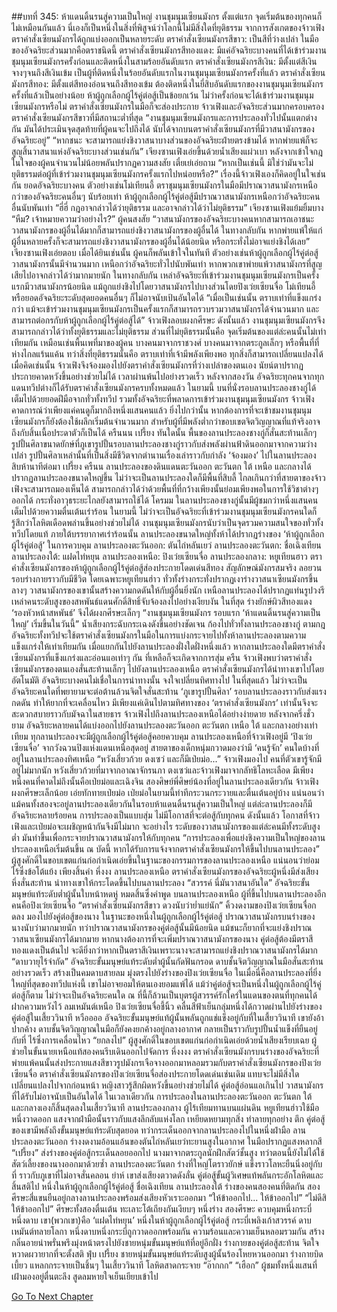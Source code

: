 ##บทที่ 345: ห้าแดนดิ้นรนสู่ความเป็นใหญ่
งานชุมนุมเซียนมังกร ตั้งแต่แรก จุดเริ่มต้นของทุกคนก็ไม่เหมือนกันแล้ว
นี่เองก็เป็นหนึ่งในสิ่งที่พิสูจน์ว่าโลกนี้ไม่มีสิ่งใดที่ยุติธรรม
จากการสังเกตของจ้าวเฟิง ตราคำสั่งเซียนมังกรได้ถูกแบ่งออกเป็นหลายระดับ
ตราคำสั่งเซียนมังกรสีขาว: เป็นสีที่ว่างเปล่า ในมือของอัจฉริยะส่วนมากคือตราชนิดนี้
ตราคำสั่งเซียนมังกรสีทองแดง: มีแค่อัจฉริยะบางคนที่ได้เข้าร่วมงานชุมนุมเซียนมังกรครั้งก่อนและติดหนึ่งในสามร้อยอันดับแรก
ตราคำสั่งเซียนมังกรสีเงิน: มีตั้งแต่สีเงินจางๆจนถึงสีเงินเข้ม เป็นผู้ที่ติดหนึ่งในร้อยอันดับแรกในงานชุมนุมเซียนมังกรครั้งที่แล้ว
ตราคำสั่งเซียนมังกรสีทอง: มีตั้งแต่สีทองอ่อนจนถึงสีทองเข้ม ต้องติดหนึ่งในยี่สิบอันดับแรกของงานชุมนุมเซียนมังกรครั้งที่แล้วเป็นอย่างน้อย
ห้าผู้ถูกเลือกผู้ไร้คู่ต่อสู้เป็นข้อยกเว้น ไม่ว่าครั้งก่อนจะได้เข้าร่วมงานชุมนุมเซียนมังกรหรือไม่ ตราคำสั่งเซียนมังกรในมือก็จะส่องประกาย
จ้าวเฟิงและอัจฉริยะส่วนมากครอบครองตราคำสั่งเซียนมังกรสีขาวที่มีสถานะต่ำที่สุด
“งานชุมนุมเซียนมังกรและการประลองทั่วไปนั้นแตกต่างกัน มันได้ประเมินจุดสุดท้ายที่ผู้คนจะไปถึงได้ นับได้จากบนตราคำสั่งเซียนมังกรที่มีวาสนามังกรของอัจฉริยะอยู่”
“หากชนะ จะสามารถแย่งชิงวาสนาบางส่วนของอัจฉริยะฝ่ายตรงข้ามได้ หากพ่ายแพ้ก็จะสูญสิ้นวาสนาแห่งอัจฉริยะบางส่วนเช่นกัน”
เจียงซานเฟิงเอ่ยขึ้นด้วยน้ำเสียงแผ่วเบา
หลังจากเข้าใจกฎ ในใจของผู้คนจำนวนไม่น้อยพลันปรากฏความสงสัย
เตี๋ยเย่เอ่ยถาม “หากเป็นเช่นนี้ มิใช่ว่ามันจะไม่ยุติธรรมต่อผู้ที่เข้าร่วมงานชุมนุมเซียนมังกรครั้งแรกไปหน่อยหรือ?”
เรื่องนี้จ้าวเฟิงเองก็คิดอยู่ในใจเช่นกัน
ยอดอัจฉริยะบางคน ตัวอย่างเช่นโม่เทียนอี้ ตราชุมนุมเซียนมังกรในมือมีปราณวาสนามังกรเหนือกว่าของอัจฉริยะคนอื่นๆ นับร้อยเท่า
ห้าผู้ถูกเลือกผู้ไร้คู่ต่อสู้มีปราณวาสนามังกรเหนือกว่าอัจฉริยะคนอื่นนับพันเท่า
“ฮี่ฮี่ กฎอาจกล่าวได้ว่ายุติธรรม และอาจกล่าวได้ว่าไม่ยุติธรรม”
เจียงซานเฟิงแย้มยิ้มบาง
“หืม? เจ้าหมายความว่าอย่างไร?”
ผู้คนสงสัย
“วาสนามังกรของอัจฉริยะบางคนหากสามารถเอาชนะวาสนามังกรของผู้อื่นได้มากก็สามารถแย่งชิงวาสนามังกรของผู้อื่นได้ ในทางกลับกัน หากพ่ายแพ้ให้แก่ผู้อื่นหลายครั้งก็จะสามารถแย่งชิงวาสนามังกรของผู้อื่นได้น้อยนิด หรือกระทั่งไม่อาจแย่งชิงได้เลย”
เจียงซานเฟิงเอ่ยตอบ
เมื่อได้ยินเช่นนั้น ผู้คนก็พลันเข้าใจในทันที
ตัวอย่างเช่นห้าผู้ถูกเลือกผู้ไร้คู่ต่อสู้ วาสนามังกรนั้นมีจำนวนมาก เหนือกว่าอัจฉริยะทั่วไปนับพันเท่า หากพวกเขาพ่ายแพ้วาสนามังกรที่สูญเสียไปอาจกล่าวได้ว่ามากมายนัก
ในทางกลับกัน
เหล่าอัจฉริยะที่เข้าร่วมงานชุมนุมเซียนมังกรเป็นครั้งแรกมีวาสนามังกรน้อยนิด แม้ถูกแย่งชิงไปโดยวาสนามังกรไปบางส่วนโดยปิงเว่ยเซียนจื่อ โม่เทียนอี้ หรือยอดอัจฉริยะระดับสุดยอดคนอื่นๆ ก็ไม่อาจนับเป้นอันใดได้
“เมื่อเป็นเช่นนั้น ตราบเท่าที่แข็งแกร่งกว่า แม้จะเข้าร่วมงานชุมนุมเซียนมังกรเป็นครั้งแรกก็สามารถรวบรวมวาสนามังกรได้จำนวนมาก และสามารถต่อกรกับห้าผู้ถูกเลือกผู้ไร้คู่ต่อสู้ได้”
จ้าวเฟิงลอบผงกศีรษะ
ดังนั้นแล้ว งานชุมนุมเซียนมังกรจึงสามารถกล่าวได้ว่าทั้งยุติธรรมและไม่ยุติธรรม
ส่วนที่ไม่ยุติธรรมนั้นคือ จุดเริ่มต้นของแต่ล่ะคนนั้นไม่เท่าเทียมกัน เหมือนเช่นพื้นเพที่มาของผู้คน บางคนมาจากราชวงศ์ บางคนมาจากตระกูลเล็กๆ หรือพื้นที่ที่ห่างไกลแร้นแค้น
ทว่าสิ่งที่ยุติธรรมนั้นคือ ตราบเท่าที่เจ้ามีพลังเพียงพอ ทุกสิ่งก็สามารถเปลี่ยนแปลงได้
เมื่อคิดเช่นนั้น จ้าวเฟิงจึงจ้องมองไปยังตราคำสั่งเซียนมังกรที่ว่างเปล่าของตนเอง นัยน์ตาปรากฏประกายคาดหวังขึ้นอย่างช่วยไม่ได้
เวลาผ่านพ้นไปอย่างรวดเร็ว
หลังจากสองวัน อัจฉริยะทุกคนจากทุกแดนทวีปต่างก็ได้รับตราคำสั่งเซียนมังกรครบทั้งหมดแล้ว
ในยามนี้
บนที่นั่งรอบลานประลองชางกู่ได้เต็มไปด้วยยอดฝีมือจากทั่วทั้งทวีป รวมทั้งอัจฉริยะที่พลาดการเข้าร่วมงานชุมนุมเซียนมังกร
จ้าวเฟิงคาดการณ์ว่าเพียงแค่คนดูก็มากถึงหนึ่งแสนคนแล้ว
ยิ่งไปกว่านั้น หากต้องการที่จะเข้าชมงานชุมนุมเซียนมังกรก็ยังต้องใช้ผลึกเริ่มต้นจำนวนมาก สำหรับผู้ที่มีพลังต่ำกว่าขอบเขตจิตวิญญาณที่แท้จริงอาจถึงกับสิ้นเนื้อประดาตัวก็เป็นได้
ครืนนน เปรี้ยง
ทันใดนั้น พื้นของลานประลองชางกู่ก็สั่นสะท้านเล็กๆ
รูปปั้นศิลาขนาดยักษ์ที่ภูเขารูปปั้นรอบลานประลองชางกู่ราวกับส่งพลังผ่านฟ้าดินออกมาจากความว่างเปล่า
รูปปั้นศิลาเหล่านั้นที่เป็นสิ่งมีชีวิตจากตำนานเรื่องเล่าราวกับกำลัง ‘จ้องมอง’ ไปในลานประลอง
สิบห้านาทีต่อมา
เปรี้ยง ครืนน
ลานประลองของดินแดนตะวันออก ตะวันตก ใต้ เหนือ และกลางได้ปรากฏลานประลองขนาดใหญ่ขึ้น
ไม่ว่าจะเป็นลานประลองใดก็มีพื้นที่สิบลี้ ไกลเกินกว่าที่สายตาของจ้าวเฟิงจะสามารถมองเห็นได้ สามารถกล่าวได้ว่าด้วยพื้นที่ที่กว้างเพียงนั้นย่อมเพียงพอในการใช้วิชาต่างๆ ออกได้ กระทั่งอาวุธระยะไกลยังสามารถใช้ได้
โครมม
ในลานประลองชางกู่นั้นมีผู้ชมกว่าหนึ่งแสนคน เต็มไปด้วยความตื่นเต้นเร่าร้อน
ในยามนี้ ไม่ว่าจะเป็นอัจฉริยะที่เข้าร่วมงานชุมนุมเซียนมังกรคนใดก็รู้สึกว่าโลหิตเดือดพล่านขึ้นอย่างช่วยไม่ได้
งานชุมนุมเซียนมังกรนับว่าเป็นจุดรวมความสนใจของทั่วทั้งทวีปโดยแท้
ภายใต้บรรยากาศเร่าร้อนนั้น ลานประลองขนาดใหญ่ทั้งห้าได้ปรากฏร่างของ ‘ห้าผู้ถูกเลือกผู้ไร้คู่ต่อสู้’ ในการควบคุม
ลานประลองตะวันออก: ตันไถ่หลันเยว่
ลานประลองตะวันตก: ชื่อเฉิงเทียน
ลานประลองใต้: แฝดไท่หยุน
ลานประลองเหนือ: ปิงเว่ยเซียนจื่อ
ลานประลองกลาง: หยูเทียนฮาว
ตราคำสั่งเซียนมังกรของห้าผู้ถูกเลือกผู้ไร้คู่ต่อสู้ส่องประกายโดดเด่นสีทอง สัญลักษณ์มังกรสมจริง ลอยวนรอบร่างกายราวกับมีชีวิต
โดยเฉพาะหยูเทียนฮ่าว ทั่วทั้งร่างกระทั่งปรากฏเงาร่างวาสนาเซียนมังกรขึ้นลางๆ วาสนามังกรของเขานั้นสร้างความกดดันให้กับผู้อื่นยิ่งนัก
เหนือลานประลองได้ปรากฏแท่นรูปวงรี เหล่าคนระดับสูงของสหพันธ์แดนศักดิ์สิทธิ์จับจ้องลงไปอย่างเงียบงัน
ในที่สุด ร่างยักษ์ผิวสีทองแดง ‘รองหัวหน้าสหพันธ์’ จึงได้ผงกศีรษะเล็กๆ
“งานชุมนุมเซียนมังกร รอบแรก ‘ห้าแดนดิ้นรนสู่ความเป็นใหญ่’ เริ่มขึ้นในวันนี้”
น้ำเสียงกระฉับกระเฉงดังขึ้นอย่างชัดเจน ก้องไปทั่วทั้งลานประลองชางกู่
ตามกฎ
อัจฉริยะทั้งทวีปจะใช้ตราคำสั่งเซียนมังกรในมือในการแบ่งกระจายไปทั้งห้าลานประลองตามความแข็งแกร่งให้เท่าเทียมกัน
เมื่อแยกกันไปยังลานประลองฝั่งใดฝั่งหนึ่งแล้ว หากลานประลองใดมีตราคำสั่งเซียนมังกรที่แข็งแกร่งและอ่อนแอเท่าๆ กัน ที่เหลือก็จะเกิดจากการสุ่ม
ครืน
จ้าวเฟิงพบว่าตราคำสั่งเซียนมังกรของตนเองสั่นสะท้านเล็กๆ ไปยังลานประลองเหนือ
ตราคำสั่งเซียนมังกรได้นำทางเขาไปโดยอัตโนมัติ
อัจฉริยะบางคนไม่เชื่อในการนำทางนั้น จงใจเปลี่ยนทิศทางไป
ในที่สุดแล้ว ไม่ว่าจะเป็นอัจฉริยะคนใดที่พยายามจะต่อต้านล้วนจิตใจสั่นสะท้าน ‘ภูเขารูปปั้นศิลา’ รอบลานประลองราวกับส่งแรงกดดัน ทำให้ยากที่จะเคลื่อนไหว
มีเพียงแค่เดินไปตามทิศทางของ ‘ตราคำสั่งเซียนมังกร’ เท่านั้นจึงจะสะดวกสบายราวกับมัจฉาในสายธาร
จ้าวเฟิงไปถึงลานประลองเหนือได้อย่างง่ายดาย
หลังจากครึ่งชั่วยาม
อัจฉริยะหลายคนได้แบ่งออกไปยังลานประลองตะวันออก ตะวันตก เหนือ ใต้ และกลางอย่างเท่าเทียม
ทุกลานประลองจะมีผู้ถูกเลือกผู้ไร้คู่ต่อสู้คอยควบคุม
ลานประลองเหนือที่จ้าวเฟิงอยู่มี ‘ปิงเว่ยเซียนจื่อ’ จากวังฉวนปิงแห่งแดนเหนือสุดอยู่
สายตาของเด็กหนุ่มกวาดมองว่ามี ‘คนรู้จัก’ คนใดบ้างที่อยู่ในลานประลองทิศเหนือ
“หวังเสี่ยวก้วย ตงเซว่ และก็มีเป่ยม่อ...”
จ้าวเฟิงมองไป คนที่ตัวเขารู้จักมีอยู่ไม่มากนัก
หวังเสี่ยวก้วยที่มาจากอาณาจักรนภา
ตงเซว่และจ้าวเฟิงมาจากลัทธิโลหะเลือด
มีเพียงหนึ่งคนที่คาดไม่ถึงนั้นคือเป่ยม่อและเฉิงจิน สองศิษย์พี่ศิษย์น้องที่อยู่ในลานประลองเดียวกัน
จ้าวเฟิงผงกศีรษะเล็กน้อย เอ่ยทักทายเป่ยม่อ
เป่ยม่อในยามนี้ท่าทีกระวนกระวายและตื่นเต้นอยู่บ้าง
แน่นอนว่าแม้คนทั้งสองจะอยู่ลานประลองเดียวกันในรอบห้าแดนดิ้นรนสู่ความเป็นใหญ่ แต่ล่ะลานประลองก็มีอัจฉริยะหลายร้อยคน การประลองเป็นแบบสุ่ม ไม่มีโอกาสที่จะต่อสู้กับทุกคน
ดังนั้นแล้ว โอกาสที่จ้าวเฟิงและเป่ยม่อจะเผชิญหน้ากันจึงมีไม่มาก
จะอย่างไร ระดับของวาสนามังกรของแต่ล่ะคนมีทั้งระดับสูงต่ำ มันทำขึ้นเพื่อกระจายปราณวาสนามังกรให้กับทุกคน
“การประลองเพื่อแย่งชิงความเป็นใหญ่ของลานประลองเหนือเริ่มต้นขึ้น ณ บัดนี้ หากได้รับการแจ้งจากตราคำสั่งเซียนมังกรให้ขึ้นไปบนลานประลอง”
ผู้สูงศักดิ์ในขอบเขตแก่นก่อกำเนิดเอ่ยขึ้นในฐานะของกรรมการของลานประลองเหนือ แน่นอนว่าย่อมไร้ซึ่งข้อโต้แย้ง
เพียงสิ้นคำ
หึ่งงง
ลานประลองเหนือ ตราคำสั่งเซียนมังกรของอัจฉริยะผู้หนึ่งมีส่งเสียงหึ่งสั่นสะท้าน นำทางเขาให้กระโดดขึ้นไปบนลานประลอง
“สวรรค์ นี่มันวาสนาอันใด”
อัจฉริยะขั้นมนุษย์แท้ระดับต่ำผู้นั้นใบหน้าหดหู่ หมดสิ้นซึ่งคำพูด
บนลานประลองเหนือ ผู้ที่ขึ้นไปบนลานประลองอีกคนคือปิงเว่ยเซียนจื่อ
“ตราคำสั่งเซียนมังกรสีขาว ดวงนับว่าย่ำแย่นัก”
คิ้วงดงามของปิงเว่ยเซียนจื่อกดลง มองไปยังคู่ต่อสู้ของนาง
ในฐานะของหนึ่งในผู้ถูกเลือกผู้ไร้คู่ต่อสู้ ปราณวาสนามังกรบนร่างของนางนับว่ามากมายนัก ทว่าปราณวาสนามังกรของคู่ต่อสู้นั้นมีน้อยนิด แม้ชนะก็ยากที่จะแย่งชิงปราณวาสนาเซียนมังกรได้มากมาย
หากนางต้องการที่จะเพิ่มปราณวาสนามังกรของนาง คู่ต่อสู้ต้องมีตราสีทองแดงเป็นต้นไป จะดียิ่งกว่าหากเป็นตราสีเงินเพราะนางจะสามารถแย่งชิงปราณวาสนามังกรได้มาก
“ดาบวายุไร้จำกัด”
อัจฉริยะขั้นมนุษย์แท้ระดับต่ำผู้นั้นกัดฟันกรอด ดาบชั้นจิตวิญญาณในมือสั่นสะท้านอย่างรวดเร็ว สร้างเป็นคมดาบสายลม มุ่งตรงไปยังร่างของปิงเว่ยเซียนจื่อ
ในเมื่อนี่คือลานประลองที่ยิ่งใหญ่ที่สุดของทวีปแห่งนี้ เขาไม่อาจยอมให้ตนเองยอมแพ้ได้
แม้ว่าคู่ต่อสู้จะเป็นหนึ่งในผู้ถูกเลือกผู้ไร้คู่ต่อสู้ก็ตาม
ไม่ว่าจะเป็นอัจฉริยะคนใด ณ ที่นี้ก็ล้วนเป็นบุตรผู้สวรรค์รักใคร่ในแดนของตนที่ทุกคนได้ฝากความหวังไว้
ลมเหมันต์เหนือ
ปิงเว่ยเซียนจื่อชี้นิ้ว คลื่นสีฟ้าเย็นกลุ่มหนึ่งได้กวาดผ่านไปยังร่างของคู่ต่อสู้ในเสี้ยววินาที
หวืออออ
อัจฉริยะขั้นมนุษย์แท้ผู้นั้นพลันถูกแช่แข็งอยู่กับที่ในเสี้ยววินาที
เขายังอ้าปากค้าง ดาบชั้นจิตวิญญาณในมือก็ยังคงยกค้างอยู่กลางอากาศ กลายเป็นราวกับรูปปั้นน้ำแข็งที่ยืนอยู่กับที่ ไร้ซึ่งการเคลื่อนไหว
“ยกลงไป”
ผู้สูงศักดิ์ในขอบเขตแก่นก่อกำเนิดเอ่ยด้วยน้ำเสียงเรียบเฉย ผู้ช่วยในขั้นนายเหนือแท้สองคนรีบเดินออกไปจัดการ
หึ่งงงง
ตราคำสั่งเซียนมังกรบนร่างของอัจฉริยะที่พ่ายแพ้คนนั้นส่งประกายแสงสีขาวรูปมังกรเจือจางออกมาหลอมรวมกับตราคำสั่งเซียนมังกรของปิงเว่ยเซียนจื่อ
ตราคำสั่งเซียนมังกรของปิงเว่ยเซียนจื่อส่องประกายโดดเด่นเช่นเดิม แทบจะไม่มีสิ่งใดเปลี่ยนแปลงไปจากก่อนหน้า
หญิงสาวรู้สึกผิดหวังขึ้นอย่างช่วยไม่ได้ คู่ต่อสู้อ่อนแอเกินไป วาสนามังกรที่ได้รับไม่อาจนับเป็นอันใดได้
ในเวลาเดียวกัน
การประลองในลานประลองตะวันออก ตะวันตก ใต้ และกลางเองก็สิ้นสุดลงในเสี้ยววินาที
ลานประลองกลาง
ผู้ไร้เทียมทานบนแผ่นดิน
หยูเทียนฮ่าวใช้มือหนึ่งวาดออก แสงจากฝ่ามือนั้นราวกับแสงลึกลับแห่งโลก เหยียดหยามทุกสิ่ง ทำลายทุกอย่าง
ตึก
คู่ต่อสู้ของเขามีพลังถึงขั้นมนุษย์แท้ระดับสุดยอด ทว่ากระเด็นออกจากลานประลองไปในหนึ่งฝ่ามือ
ลานประลองตะวันออก
ร่างงดงามอ้อนแอ้นของตันไถ่หลันเยว่ทะยานสูงในอากาศ ในมือปรากฏแสงหลากสี “เปรี้ยง” ส่งร่างของคู่ต่อสู้กระเด็นลอยออกไป
นางมาจากตระกูลนักฝึกสัตว์ชั้นสูง ทว่าตอนนี้ยังไม่ได้ใช้สัตว์เลี้ยงของนางออกมาด้วยซ้ำ
ลานประลองตะวันตก
ร่างที่ใหญ่โตราวยักษ์ แข็งราวโลหะยืนนิ่งอยู่กับที่ ราวกับภูเขาที่ไม่อาจสั่นคลอน
ย่าห์
เขาส่งเสียงตวาดดังลั่น คู่ต่อสู้ขั้นผู้วิเศษแท้พลันกระอักโลหิตและสิ้นสติไป
หนึ่งในห้าผู้ถูกเลือกผู้ไร้คู่ต่อสู้ ชื่อเฉิงเทียน
ลานประลองใต้
ร่างของคนสองคนที่ติดกัน สองศีรษะสี่แขนยืนอยู่กลางลานประลองพร้อมส่งเสียงหัวเราะออกมา
“ให้ข้าออกไป... ให้ข้าออกไป”
“ไม่ดีสิ ให้ข้าออกไป”
ศีรษะทั้งสองตื่นเต้น ทะเลาะโต้เถียงกันเงียบๆ
หนึ่งร่าง สองศีรษะ ควบคุมหนึ่งกระบี่ หนึ่งดาบ
เขา(พวกเขา)คือ ‘แฝดไท่หยุน’ หนึ่งในห้าผู้ถูกเลือกผู้ไร้คู่ต่อสู้
กระบี่เพลิงเก้าสวรรค์
ดาบเหมันต์ทลายโลกา
หนึ่งดาบหนึ่งกระบี่ถูกวาดออกพร้อมกัน ความร้อนและความเย็นหลอมรวมกัน สร้างกลิ่นอายน่าพรั่นพรึงมุ่งหน้าตรงไปยังชายหนุ่มขั้นมนุษย์แท้ที่อยู่อีกฝั่ง ร่างกายของคู่ต่อสู้สะท้าน จิตใจหวาดผวายากที่จะตั้งสติ
ฟุ่บ เปรี้ยง
ชายหนุ่มขั้นมนุษย์แท้ระดับสูงผู้นั้นร้องโหยหวนออกมา ร่างกายบิดเบี้ยว แหลกกระจายเป็นชิ้นๆ ในเสี้ยววินาที โลหิตสาดกระจาย
“อ๊ากกก”
“เฮือก”
ผู้ชมทั้งหนึ่งแสนที่เฝ้ามองอยู่ตื่นตะลึง สูดลมหายใจเย็นเยียบเข้าไป


[Go To Next Chapter]( ./125.md)